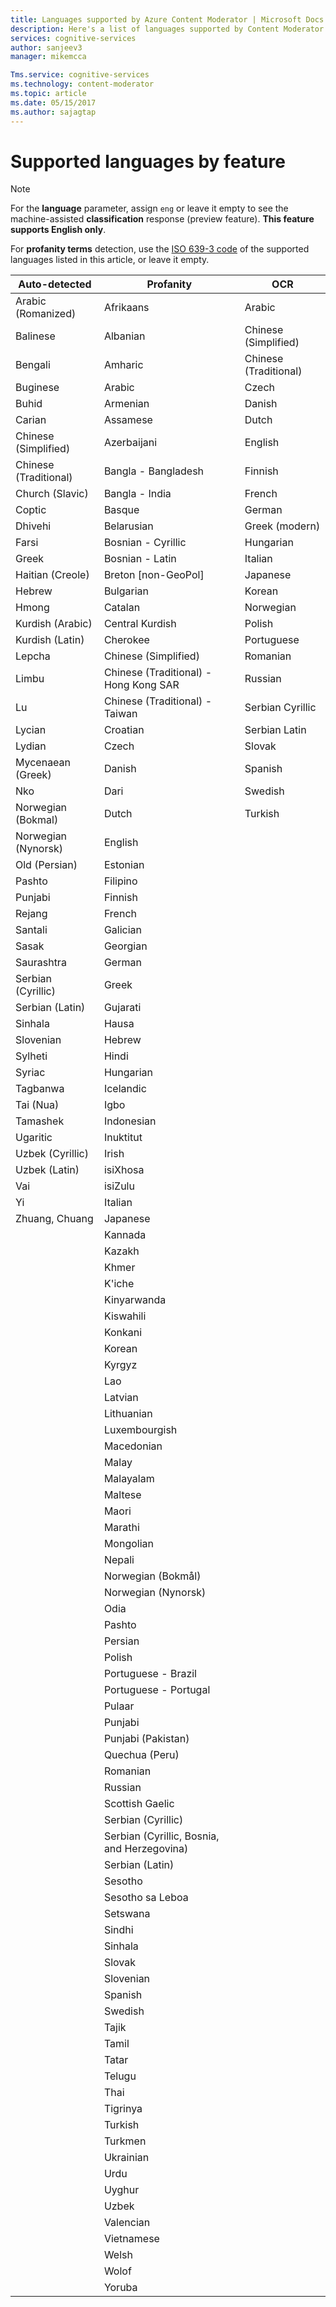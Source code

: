 ```yaml
---
title: Languages supported by Azure Content Moderator | Microsoft Docs
description: Here's a list of languages supported by Content Moderator.
services: cognitive-services
author: sanjeev3
manager: mikemcca

Tms.service: cognitive-services
ms.technology: content-moderator
ms.topic: article
ms.date: 05/15/2017
ms.author: sajagtap
---
```


# Supported languages by feature

> [!NOTE]
> For the **language** parameter, assign `eng` or leave it empty to see the machine-assisted **classification** response (preview feature). **This feature supports English only**.
>
> For **profanity terms** detection, use the [ISO 639-3 code](http://www-01.sil.org/iso639-3/codes.asp) of the supported languages listed in this article, or leave it empty.


| Auto-detected | Profanity   | OCR    |
| -------------------- |-------------|--------|
| Arabic (Romanized)   | Afrikaans   | Arabic
| Balinese | Albanian | Chinese (Simplified)
| Bengali | Amharic | Chinese (Traditional)
| Buginese | Arabic | Czech
| Buhid | Armenian | Danish
| Carian | Assamese | Dutch
| Chinese (Simplified) | Azerbaijani | English
| Chinese (Traditional) | Bangla - Bangladesh | Finnish
| Church (Slavic) | Bangla - India | French
| Coptic | Basque | German
| Dhivehi | Belarusian | Greek (modern)
| Farsi | Bosnian - Cyrillic | Hungarian
| Greek | Bosnian - Latin | Italian
| Haitian (Creole) | Breton [non-GeoPol] | Japanese
| Hebrew | Bulgarian | Korean
| Hmong | Catalan | Norwegian
| Kurdish (Arabic) | Central Kurdish | Polish
| Kurdish (Latin) | Cherokee | Portuguese
| Lepcha | Chinese (Simplified) | Romanian
| Limbu | Chinese (Traditional) - Hong Kong SAR | Russian
| Lu | Chinese (Traditional) - Taiwan | Serbian Cyrillic
| Lycian | Croatian | Serbian Latin
| Lydian | Czech | Slovak
| Mycenaean (Greek) | Danish | Spanish
| Nko | Dari | Swedish
| Norwegian (Bokmal) | Dutch | Turkish
| Norwegian (Nynorsk) | English 
| Old (Persian) | Estonian 
| Pashto | Filipino
| Punjabi | Finnish
| Rejang | French
| Santali | Galician
| Sasak | Georgian
| Saurashtra | German
| Serbian (Cyrillic) | Greek
| Serbian (Latin) | Gujarati
| Sinhala | Hausa
| Slovenian | Hebrew
| Sylheti | Hindi
| Syriac | Hungarian
| Tagbanwa | Icelandic
| Tai (Nua) | Igbo
| Tamashek | Indonesian
| Ugaritic | Inuktitut
| Uzbek (Cyrillic) | Irish
| Uzbek (Latin) | isiXhosa
| Vai | isiZulu
| Yi | Italian
| Zhuang, Chuang | Japanese
| | Kannada
| | Kazakh
| | Khmer
| | K'iche
| | Kinyarwanda
| | Kiswahili
| | Konkani
| | Korean
| | Kyrgyz
| | Lao
| | Latvian
| | Lithuanian
| | Luxembourgish
| | Macedonian
| | Malay
| | Malayalam
| | Maltese
| | Maori
| | Marathi
| | Mongolian
| | Nepali
| | Norwegian (Bokmål)
| | Norwegian (Nynorsk)
| | Odia
| | Pashto
| | Persian
| | Polish
| | Portuguese - Brazil
| | Portuguese - Portugal
| | Pulaar
| | Punjabi
| | Punjabi (Pakistan)
| | Quechua (Peru)
| | Romanian
| | Russian
| | Scottish Gaelic
| | Serbian (Cyrillic)
| | Serbian (Cyrillic, Bosnia, and Herzegovina)
| | Serbian (Latin)
| | Sesotho
| | Sesotho sa Leboa
| | Setswana
| | Sindhi
| | Sinhala
| | Slovak
| | Slovenian
| | Spanish
| | Swedish
| | Tajik
| | Tamil
| | Tatar
| | Telugu
| | Thai
| | Tigrinya
| | Turkish
| | Turkmen
| | Ukrainian
| | Urdu
| | Uyghur
| | Uzbek
| | Valencian
| | Vietnamese
| | Welsh
| | Wolof
| | Yoruba

